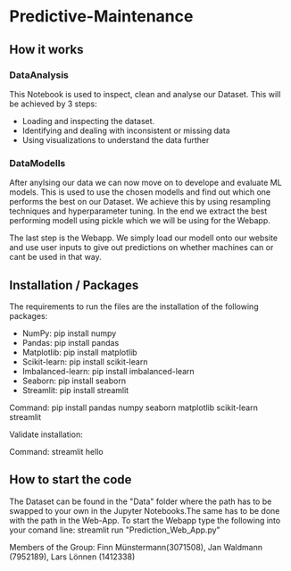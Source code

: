 # Predictive-Maintenance

## How it works

### DataAnalysis
This Notebook is used to inspect, clean and analyse our Dataset. This will be achieved by 3 steps:
- Loading and inspecting the dataset.
- Identifying and dealing with inconsistent or missing data
- Using visualizations to understand the data further

### DataModells
After anylsing our data we can now move on to develope and evaluate ML models.
This is used to use the chosen modells and find out which one performs the best on our Dataset.
We achieve this by using resampling techniques and hyperparameter tuning.
In the end we extract the best performing modell using pickle which we will be using for the Webapp.

The last step is the Webapp.
We simply load our modell onto our website and use user inputs to give out predictions on whether machines can or cant be used in that way.

## Installation / Packages

The requirements to run the files are the installation of the following packages:

- NumPy: pip install numpy
- Pandas: pip install pandas
- Matplotlib: pip install matplotlib
- Scikit-learn: pip install scikit-learn
- Imbalanced-learn: pip install imbalanced-learn
- Seaborn: pip install seaborn
- Streamlit: pip install streamlit

Command: pip install pandas numpy seaborn matplotlib scikit-learn streamlit

Validate installation:

Command: streamlit hello 

## How to start the code
The Dataset can be found in the "Data" folder where the path has to be swapped to your own in the Jupyter Notebooks.The same has to be done with the path in the Web-App.
To start the Webapp type the following into your comand line: streamlit run "Prediction_Web_App.py"

Members of the Group: Finn Münstermann(3071508), Jan Waldmann (7952189), Lars Lönnen (1412338)
